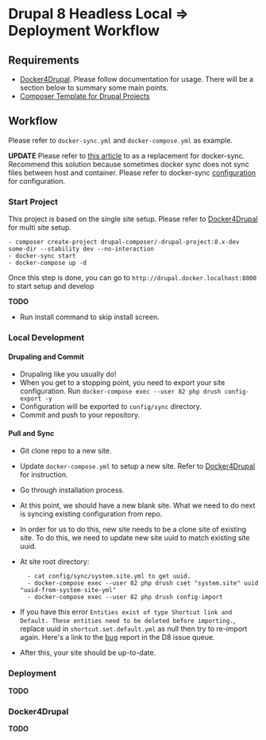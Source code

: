 # Drupal 8 Headless Local => Deployment Workflow

## Requirements
- [Docker4Drupal](https://github.com/wodby/docker4drupal/). Please follow documentation for usage. There will be a section below to summary some main points.
- [Composer Template for Drupal Projects](https://github.com/drupal-composer/drupal-project)

## Workflow

Please refer to `docker-sync.yml` and `docker-compose.yml` as example. 

**UPDATE**
Please refer to [this article](https://www.drud.com/real-world-performance-gains-docker-for-mac-user-guided-cache/) to as a replacement for docker-sync. Recommend this solution because sometimes docker sync does not sync files between host and container. Please refer to docker-sync [configuration](https://github.com/EugenMayer/docker-sync/wiki/2.-Configuration) for configuration.

### Start Project
This project is based on the single site setup. Please refer to [Docker4Drupal](https://github.com/wodby/docker4drupal/) for multi site setup.

    - composer create-project drupal-composer/-drupal-project:8.x-dev some-dir --stability dev --no-interaction
    - docker-sync start
    - docker-compose up -d

Once this step is done, you can go to `http://drupal.docker.localhost:8000` to start setup and develop

**TODO**

- Run install command to skip install screen.

### Local Development

#### Drupaling and Commit

- Drupaling like you usually do!
- When you get to a stopping point, you need to export your site configuration. Run `docker-compose exec --user 82 php drush config-export -y`
- Configuration will be exported to `config/sync` directory.
- Commit and push to your repository.

#### Pull and Sync

- Git clone repo to a new site.
- Update `docker-compose.yml` to setup a new site. Refer to [Docker4Drupal](https://github.com/wodby/docker4drupal/) for instruction.
- Go through installation process.
- At this point, we should have a new blank site. What we need to do next is syncing existing configuration from repo.
- In order for us to do this, new site needs to be a clone site of existing site. To do this, we need to update new site uuid to match existing site uuid.
- At site root directory:

        - cat config/sync/system.site.yml to get uuid.
        - docker-compose exec --user 82 php drush cset "system.site" uuid "uuid-from-system-site-yml"
        - docker-compose exec --user 82 php drush config-import

- If you have this error `Entities exist of type Shortcut link and Default. These entities need to be deleted before importing.`, replace uuid in `shortcut.set.default.yml` as null then try to re-import again. Here's a link to the [bug](https://www.drupal.org/node/2583113) report in the D8 issue queue.
- After this, your site should be up-to-date.

### Deployment
**TODO**

### Docker4Drupal
**TODO**